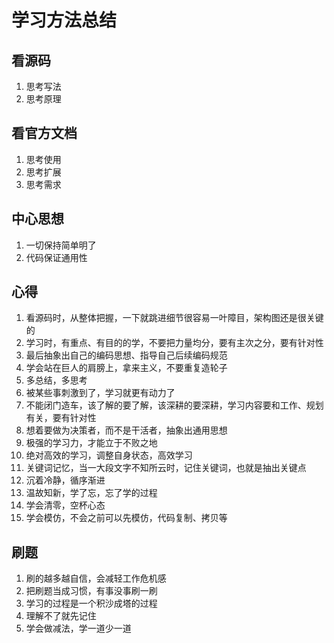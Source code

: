# 学习方法总结

## 看源码
1. 思考写法
2. 思考原理

## 看官方文档
1. 思考使用
2. 思考扩展
3. 思考需求

## 中心思想
1. 一切保持简单明了
2. 代码保证通用性


## 心得
1. 看源码时，从整体把握，一下就跳进细节很容易一叶障目，架构图还是很关键的
2. 学习时，有重点、有目的的学，不要把力量均分，要有主次之分，要有针对性
3. 最后抽象出自己的编码思想、指导自己后续编码规范
4. 学会站在巨人的肩膀上，拿来主义，不要重复造轮子
5. 多总结，多思考
6. 被某些事刺激到了，学习就更有动力了
7. 不能闭门造车，该了解的要了解，该深耕的要深耕，学习内容要和工作、规划有关，要有针对性
8. 想着要做为决策者，而不是干活者，抽象出通用思想
9. 极强的学习力，才能立于不败之地
10. 绝对高效的学习，调整自身状态，高效学习
11. 关键词记忆，当一大段文字不知所云时，记住关键词，也就是抽出关键点
12. 沉着冷静，循序渐进
13. 温故知新，学了忘，忘了学的过程
14. 学会清零，空杯心态
15. 学会模仿，不会之前可以先模仿，代码复制、拷贝等


## 刷题
1. 刷的越多越自信，会减轻工作危机感
2. 把刷题当成习惯，有事没事刷一刷
3. 学习的过程是一个积沙成塔的过程
4. 理解不了就先记住
5. 学会做减法，学一道少一道






